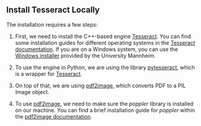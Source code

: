 ## Install Tesseract Locally

The installation requires a few steps:

1. First, we need to install the C++-based engine [Tesseract](https://tesseract-ocr.github.io/tessdoc/Installation.html). You can find some installation guides for different operating systems in the [Tesseract documentation](https://tesseract-ocr.github.io/tessdoc/Installation.html). If you are on a Windows system, you can use the [Windows installer](https://github.com/UB-Mannheim/tesseract/wiki) provided by the University Mannheim.

2. To use the engine in Python, we are using the library [pytesseract](https://pypi.org/project/pytesseract/), which is a wrapper for [Tesseract](https://tesseract-ocr.github.io/tessdoc/Installation.html).

3. On top of that, we are using [pdf2image](https://pdf2image.readthedocs.io/en/latest/installation.html), which converts PDF to a PIL Image object.

4. To use [pdf2image](https://pdf2image.readthedocs.io/en/latest/installation.html), we need to make sure the _poppler_ library is installed on our machine. You can find a brief installation guide for _poppler_ within the [pdf2image documentation](https://pdf2image.readthedocs.io/en/latest/installation.html). 